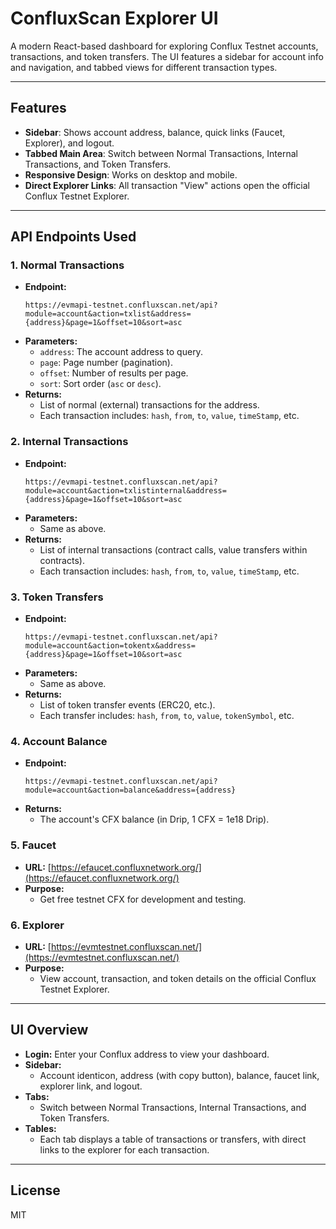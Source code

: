 # ConfluxScan Explorer UI

A modern React-based dashboard for exploring Conflux Testnet accounts, transactions, and token transfers. The UI features a sidebar for account info and navigation, and tabbed views for different transaction types.

---

## Features
- **Sidebar**: Shows account address, balance, quick links (Faucet, Explorer), and logout.
- **Tabbed Main Area**: Switch between Normal Transactions, Internal Transactions, and Token Transfers.
- **Responsive Design**: Works on desktop and mobile.
- **Direct Explorer Links**: All transaction "View" actions open the official Conflux Testnet Explorer.

---



## API Endpoints Used

### 1. **Normal Transactions**
- **Endpoint:**
  ```
  https://evmapi-testnet.confluxscan.net/api?module=account&action=txlist&address={address}&page=1&offset=10&sort=asc
  ```
- **Parameters:**
  - `address`: The account address to query.
  - `page`: Page number (pagination).
  - `offset`: Number of results per page.
  - `sort`: Sort order (`asc` or `desc`).
- **Returns:**
  - List of normal (external) transactions for the address.
  - Each transaction includes: `hash`, `from`, `to`, `value`, `timeStamp`, etc.

### 2. **Internal Transactions**
- **Endpoint:**
  ```
  https://evmapi-testnet.confluxscan.net/api?module=account&action=txlistinternal&address={address}&page=1&offset=10&sort=asc
  ```
- **Parameters:**
  - Same as above.
- **Returns:**
  - List of internal transactions (contract calls, value transfers within contracts).
  - Each transaction includes: `hash`, `from`, `to`, `value`, `timeStamp`, etc.

### 3. **Token Transfers**
- **Endpoint:**
  ```
  https://evmapi-testnet.confluxscan.net/api?module=account&action=tokentx&address={address}&page=1&offset=10&sort=asc
  ```
- **Parameters:**
  - Same as above.
- **Returns:**
  - List of token transfer events (ERC20, etc.).
  - Each transfer includes: `hash`, `from`, `to`, `value`, `tokenSymbol`, etc.

### 4. **Account Balance**
- **Endpoint:**
  ```
  https://evmapi-testnet.confluxscan.net/api?module=account&action=balance&address={address}
  ```
- **Returns:**
  - The account's CFX balance (in Drip, 1 CFX = 1e18 Drip).

### 5. **Faucet**
- **URL:** [https://efaucet.confluxnetwork.org/](https://efaucet.confluxnetwork.org/)
- **Purpose:**
  - Get free testnet CFX for development and testing.

### 6. **Explorer**
- **URL:** [https://evmtestnet.confluxscan.net/](https://evmtestnet.confluxscan.net/)
- **Purpose:**
  - View account, transaction, and token details on the official Conflux Testnet Explorer.

---

## UI Overview
- **Login:** Enter your Conflux address to view your dashboard.
- **Sidebar:**
  - Account identicon, address (with copy button), balance, faucet link, explorer link, and logout.
- **Tabs:**
  - Switch between Normal Transactions, Internal Transactions, and Token Transfers.
- **Tables:**
  - Each tab displays a table of transactions or transfers, with direct links to the explorer for each transaction.

---

## License
MIT

